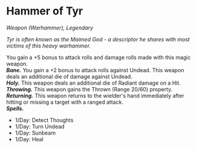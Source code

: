 # Hammer of Tyr
*Weapon (Warhammer), Legendary*

*Tyr is often known as the Maimed God - a descriptor he shares with most victims of this heavy warhammer.*

You gain a +5 bonus to attack rolls and damage rolls made with this magic weapon.  
***Bane.*** You gain a +2 bonus to attack rolls against Undead. This weapon deals an additional die of damage against Undead.  
***Holy.*** This weapon deals an additional die of Radiant damage on a Hit.  
***Throwing.*** This weapon gains the Thrown (Range 20/60) property.  
***Returning.*** This weapon returns to the wielder's hand immediately after hitting or missing a target with a ranged attack.  
***Spells.***
- 1/Day: Detect Thoughts
- 1/Day: Turn Undead
- 1/Day: Sunbeam
- 1/Day: Heal